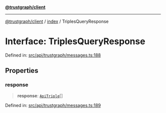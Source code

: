 [**@trustgraph/client**](../../README.md)

***

[@trustgraph/client](../../README.md) / [index](../README.md) / TriplesQueryResponse

# Interface: TriplesQueryResponse

Defined in: [src/api/trustgraph/messages.ts:188](https://github.com/trustgraph-ai/trustgraph-ts-client/blob/92e187771a25b959c85a4f966bb97eb5d407310b/src/api/trustgraph/messages.ts#L188)

## Properties

### response

> **response**: [`ApiTriple`](ApiTriple.md)[]

Defined in: [src/api/trustgraph/messages.ts:189](https://github.com/trustgraph-ai/trustgraph-ts-client/blob/92e187771a25b959c85a4f966bb97eb5d407310b/src/api/trustgraph/messages.ts#L189)
